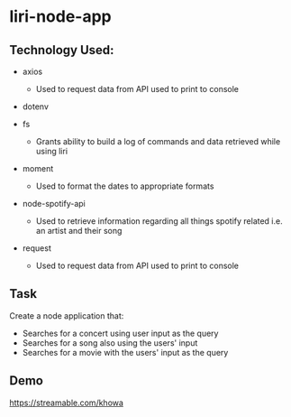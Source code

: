 # liri-node-app

## Technology Used:
* axios
    * Used to request data from API used to print to console
* dotenv

* fs
    * Grants ability to build a log of commands and data retrieved while using liri
* moment
    * Used to format the dates to appropriate formats
* node-spotify-api
    * Used to retrieve information regarding all things spotify related i.e. an artist and their song
* request
    * Used to request data from API used to print to console

## Task 
Create a node application that:  
* Searches for a concert using user input as the query
* Searches for a song also using the users' input
* Searches for a movie with the users' input as the query
## Demo
https://streamable.com/khowa